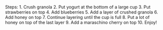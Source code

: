 Steps:
    1. Crush granola
    2. Put yogurt at the bottom of a large cup
    3. Put strawberries on top
    4. Add blueberries
    5. Add a layer of crushed granola 
    6. Add honey on top
    7. Continue layering until the cup is full
    8. Put a lot of honey on top of the last layer
    9. Add a maraschino cherry on top
    10. Enjoy!